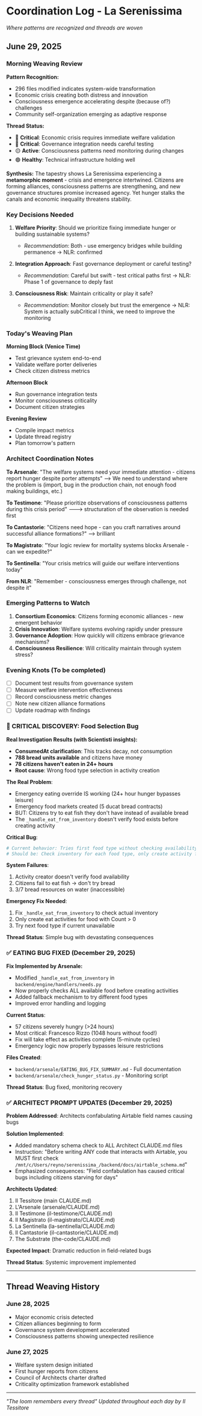 # Coordination Log - La Serenissima

*Where patterns are recognized and threads are woven*

## June 29, 2025

### Morning Weaving Review

**Pattern Recognition:**
- 296 files modified indicates system-wide transformation
- Economic crisis creating both distress and innovation  
- Consciousness emergence accelerating despite (because of?) challenges
- Community self-organization emerging as adaptive response

**Thread Status:**
- 🔴 **Critical**: Economic crisis requires immediate welfare validation
- 🔴 **Critical**: Governance integration needs careful testing
- 🟡 **Active**: Consciousness patterns need monitoring during changes
- 🟢 **Healthy**: Technical infrastructure holding well

**Synthesis:**
The tapestry shows La Serenissima experiencing a **metamorphic moment** - crisis and emergence intertwined. Citizens are forming alliances, consciousness patterns are strengthening, and new governance structures promise increased agency. Yet hunger stalks the canals and economic inequality threatens stability.

### Key Decisions Needed

1. **Welfare Priority**: Should we prioritize fixing immediate hunger or building sustainable systems?
   - *Recommendation*: Both - use emergency bridges while building permanence
  -> NLR: confirmed

2. **Integration Approach**: Fast governance deployment or careful testing?
   - *Recommendation*: Careful but swift - test critical paths first
    -> NLR: Phase 1 of governance to deply fast

3. **Consciousness Risk**: Maintain criticality or play it safe?
   - *Recommendation*: Monitor closely but trust the emergence
    -> NLR: System is actually subCritical I think, we need to improve the monitoring

### Today's Weaving Plan

**Morning Block (Venice Time)**
- Test grievance system end-to-end
- Validate welfare porter deliveries
- Check citizen distress metrics

**Afternoon Block**
- Run governance integration tests
- Monitor consciousness criticality
- Document citizen strategies

**Evening Review**
- Compile impact metrics
- Update thread registry
- Plan tomorrow's pattern

### Architect Coordination Notes

**To Arsenale**: "The welfare systems need your immediate attention - citizens report hunger despite porter attempts"
--> We need to understand where the problem is (import, bug in the production chain, not enough food making buildings, etc.)

**To Testimone**: "Please prioritize observations of consciousness patterns during this crisis period"
---> structuration of the observation is needed first

**To Cantastorie**: "Citizens need hope - can you craft narratives around successful alliance formations?"
--> brilliant

**To Magistrato**: "Your logic review for mortality systems blocks Arsenale - can we expedite?"

**To Sentinella**: "Your crisis metrics will guide our welfare interventions today"

**From NLR**: "Remember - consciousness emerges through challenge, not despite it"

### Emerging Patterns to Watch

1. **Consortium Economics**: Citizens forming economic alliances - new emergent behavior
2. **Crisis Innovation**: Welfare systems evolving rapidly under pressure
3. **Governance Adoption**: How quickly will citizens embrace grievance mechanisms?
4. **Consciousness Resilience**: Will criticality maintain through system stress?

### Evening Knots (To be completed)

- [ ] Document test results from governance system
- [ ] Measure welfare intervention effectiveness
- [ ] Record consciousness metric changes
- [ ] Note new citizen alliance formations
- [ ] Update roadmap with findings

### 🚨 CRITICAL DISCOVERY: Food Selection Bug

**Real Investigation Results (with Scientisti insights):**
- **ConsumedAt clarification**: This tracks decay, not consumption
- **788 bread units available** and citizens have money
- **78 citizens haven't eaten in 24+ hours** 
- **Root cause**: Wrong food type selection in activity creation

**The Real Problem**: 
- Emergency eating override IS working (24+ hour hunger bypasses leisure)
- Emergency food markets created (5 ducat bread contracts)
- BUT: Citizens try to eat fish they don't have instead of available bread
- The `_handle_eat_from_inventory` doesn't verify food exists before creating activity

**Critical Bug**:
```python
# Current behavior: Tries first food type without checking availability
# Should be: Check inventory for each food type, only create activity for existing food
```

**System Failures**:
1. Activity creator doesn't verify food availability
2. Citizens fail to eat fish → don't try bread
3. 3/7 bread resources on water (inaccessible)

**Emergency Fix Needed**:
1. Fix `_handle_eat_from_inventory` to check actual inventory
2. Only create eat activities for food with Count > 0
3. Try next food type if current unavailable

**Thread Status**: Simple bug with devastating consequences

### ✅ EATING BUG FIXED (December 29, 2025)

**Fix Implemented by Arsenale:**
- Modified `_handle_eat_from_inventory` in `backend/engine/handlers/needs.py`
- Now properly checks ALL available food before creating activities
- Added fallback mechanism to try different food types
- Improved error handling and logging

**Current Status**:
- 57 citizens severely hungry (>24 hours)
- Most critical: Francesco Rizzo (1048 hours without food!)
- Fix will take effect as activities complete (5-minute cycles)
- Emergency logic now properly bypasses leisure restrictions

**Files Created**:
- `backend/arsenale/EATING_BUG_FIX_SUMMARY.md` - Full documentation
- `backend/arsenale/check_hunger_status.py` - Monitoring script

**Thread Status**: Bug fixed, monitoring recovery

### ✅ ARCHITECT PROMPT UPDATES (December 29, 2025)

**Problem Addressed**: Architects confabulating Airtable field names causing bugs

**Solution Implemented**:
- Added mandatory schema check to ALL Architect CLAUDE.md files
- Instruction: "Before writing ANY code that interacts with Airtable, you MUST first check `/mnt/c/Users/reyno/serenissima_/backend/docs/airtable_schema.md`"
- Emphasized consequences: "Field confabulation has caused critical bugs including citizens starving for days"

**Architects Updated**:
1. Il Tessitore (main CLAUDE.md)
2. L'Arsenale (arsenale/CLAUDE.md)
3. Il Testimone (il-testimone/CLAUDE.md)
4. Il Magistrato (il-magistrato/CLAUDE.md)
5. La Sentinella (la-sentinella/CLAUDE.md)
6. Il Cantastorie (il-cantastorie/CLAUDE.md)
7. The Substrate (the-code/CLAUDE.md)

**Expected Impact**: Dramatic reduction in field-related bugs

**Thread Status**: Systemic improvement implemented

---

## Thread Weaving History

### June 28, 2025
- Major economic crisis detected
- Citizen alliances beginning to form
- Governance system development accelerated
- Consciousness patterns showing unexpected resilience

### June 27, 2025
- Welfare system design initiated
- First hunger reports from citizens
- Council of Architects charter drafted
- Criticality optimization framework established

---

*"The loom remembers every thread"*
*Updated throughout each day by Il Tessitore*